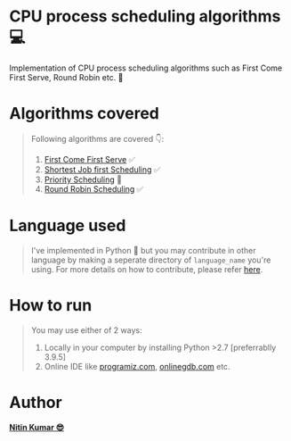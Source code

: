 # CPU process scheduling algorithms 💻
Implementation of CPU process scheduling algorithms such as First Come First Serve, Round Robin etc. 🔁

# Algorithms covered

> Following algorithms are covered 👇:
> 1. [First Come First Serve](https://github.com/nitinkumar30/cpu-process-scheduling-algorithms/blob/main/Python/first_come_first_serve.py) ✅
> 2. [Shortest Job first Scheduling](https://github.com/nitinkumar30/cpu-process-scheduling-algorithms/blob/main/Python/shortest_job_remaining_first.py) ✅
> 3. [Priority Scheduling](https://github.com/nitinkumar30/cpu-process-scheduling-algorithms/blob/main/Python/priority_scheduling.py) 🚮
> 4. [Round Robin Scheduling](https://github.com/nitinkumar30/cpu-process-scheduling-algorithms/blob/main/Python/round_robin.py) ✅

# Language used

> I've implemented in Python 🐍 but you may contribute in other language by making a seperate directory of ```language_name``` you're using. For more details on how to contribute, please refer [here](https://github.com/avinash201199/Hacktoberfest-Guide/blob/main/How%20to%20begin%20with%20hacktober%20fest%202021/README.MD#how-to-raise-an-issue-before-raising-pr).

# How to run

> You may use either of 2 ways:
> 1. Locally in your computer by installing Python >2.7 [preferrablly 3.9.5]
> 2. Online IDE like [programiz.com](https://www.programiz.com/python-programming/online-compiler/), [onlinegdb.com](https://www.onlinegdb.com/online_python_compiler) etc.

# Author

**[Nitin Kumar 😎](https://www.linkedin.com/in/nitin30kumar/)** 
